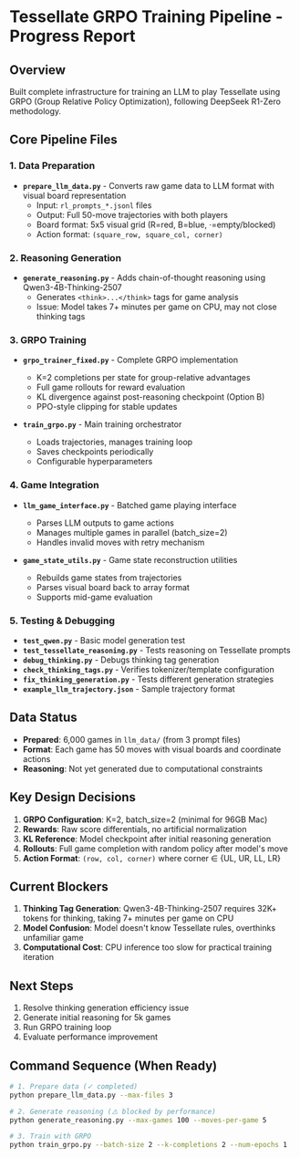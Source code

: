 # Tessellate GRPO Training Pipeline - Progress Report

## Overview
Built complete infrastructure for training an LLM to play Tessellate using GRPO (Group Relative Policy Optimization), following DeepSeek R1-Zero methodology.

## Core Pipeline Files

### 1. Data Preparation
- **`prepare_llm_data.py`** - Converts raw game data to LLM format with visual board representation
  - Input: `rl_prompts_*.jsonl` files  
  - Output: Full 50-move trajectories with both players
  - Board format: 5x5 visual grid (R=red, B=blue, ·=empty/blocked)
  - Action format: `(square_row, square_col, corner)`

### 2. Reasoning Generation  
- **`generate_reasoning.py`** - Adds chain-of-thought reasoning using Qwen3-4B-Thinking-2507
  - Generates `<think>...</think>` tags for game analysis
  - Issue: Model takes 7+ minutes per game on CPU, may not close thinking tags

### 3. GRPO Training
- **`grpo_trainer_fixed.py`** - Complete GRPO implementation
  - K=2 completions per state for group-relative advantages
  - Full game rollouts for reward evaluation  
  - KL divergence against post-reasoning checkpoint (Option B)
  - PPO-style clipping for stable updates

- **`train_grpo.py`** - Main training orchestrator
  - Loads trajectories, manages training loop
  - Saves checkpoints periodically
  - Configurable hyperparameters

### 4. Game Integration
- **`llm_game_interface.py`** - Batched game playing interface
  - Parses LLM outputs to game actions
  - Manages multiple games in parallel (batch_size=2)
  - Handles invalid moves with retry mechanism

- **`game_state_utils.py`** - Game state reconstruction utilities
  - Rebuilds game states from trajectories
  - Parses visual board back to array format
  - Supports mid-game evaluation

### 5. Testing & Debugging
- **`test_qwen.py`** - Basic model generation test
- **`test_tessellate_reasoning.py`** - Tests reasoning on Tessellate prompts  
- **`debug_thinking.py`** - Debugs thinking tag generation
- **`check_thinking_tags.py`** - Verifies tokenizer/template configuration
- **`fix_thinking_generation.py`** - Tests different generation strategies
- **`example_llm_trajectory.json`** - Sample trajectory format

## Data Status
- **Prepared**: 6,000 games in `llm_data/` (from 3 prompt files)
- **Format**: Each game has 50 moves with visual boards and coordinate actions
- **Reasoning**: Not yet generated due to computational constraints

## Key Design Decisions
1. **GRPO Configuration**: K=2, batch_size=2 (minimal for 96GB Mac)
2. **Rewards**: Raw score differentials, no artificial normalization
3. **KL Reference**: Model checkpoint after initial reasoning generation
4. **Rollouts**: Full game completion with random policy after model's move
5. **Action Format**: `(row, col, corner)` where corner ∈ {UL, UR, LL, LR}

## Current Blockers
1. **Thinking Tag Generation**: Qwen3-4B-Thinking-2507 requires 32K+ tokens for thinking, taking 7+ minutes per game on CPU
2. **Model Confusion**: Model doesn't know Tessellate rules, overthinks unfamiliar game
3. **Computational Cost**: CPU inference too slow for practical training iteration

## Next Steps
1. Resolve thinking generation efficiency issue
2. Generate initial reasoning for 5k games
3. Run GRPO training loop
4. Evaluate performance improvement

## Command Sequence (When Ready)
```bash
# 1. Prepare data (✓ completed)
python prepare_llm_data.py --max-files 3

# 2. Generate reasoning (⚠️ blocked by performance)
python generate_reasoning.py --max-games 100 --moves-per-game 5

# 3. Train with GRPO
python train_grpo.py --batch-size 2 --k-completions 2 --num-epochs 1
```